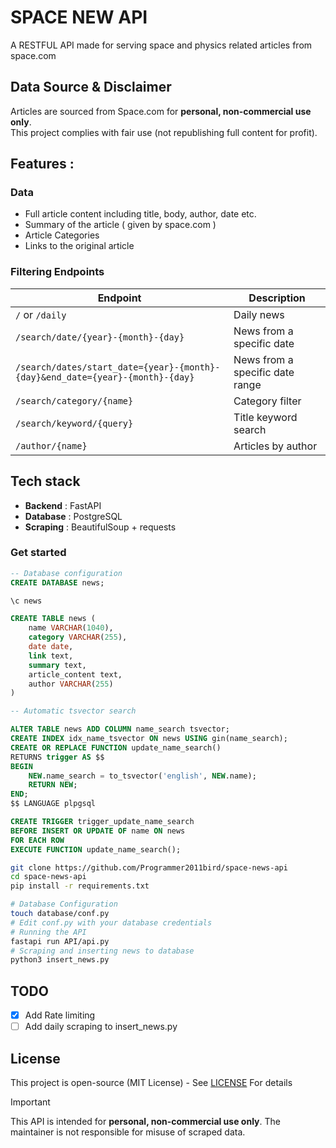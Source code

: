 # SPACE NEW API
A RESTFUL API made for serving space and physics related articles from space.com

## Data Source & Disclaimer
Articles are sourced from Space.com for **personal, non-commercial use only**.  
This project complies with fair use (not republishing full content for profit).

## Features :

### Data
- Full article content including title, body, author, date etc.
- Summary of the article ( given by space.com )
- Article Categories
- Links to the original article
### Filtering Endpoints
| Endpoint | Description |
|----------|-------------|
| `/` or `/daily` | Daily news | 
| `/search/date/{year}-{month}-{day}` | News from a specific date |
| `/search/dates/start_date={year}-{month}-{day}&end_date={year}-{month}-{day}` | News from a specific date range | 
| `/search/category/{name}` | Category filter | 
| `/search/keyword/{query}` | Title keyword search |
| `/author/{name}` | Articles by author | 

## Tech stack
- **Backend** : FastAPI
- **Database** : PostgreSQL
- **Scraping** : BeautifulSoup + requests

### Get started
```sql
-- Database configuration
CREATE DATABASE news;

\c news

CREATE TABLE news (
    name VARCHAR(1040),
    category VARCHAR(255),
    date date,
    link text,
    summary text,
    article_content text,
    author VARCHAR(255)
)

-- Automatic tsvector search

ALTER TABLE news ADD COLUMN name_search tsvector;
CREATE INDEX idx_name_tsvector ON news USING gin(name_search);
CREATE OR REPLACE FUNCTION update_name_search()
RETURNS trigger AS $$
BEGIN
    NEW.name_search = to_tsvector('english', NEW.name);
    RETURN NEW;
END;
$$ LANGUAGE plpgsql

CREATE TRIGGER trigger_update_name_search
BEFORE INSERT OR UPDATE OF name ON news
FOR EACH ROW
EXECUTE FUNCTION update_name_search();
```

```bash
git clone https://github.com/Programmer2011bird/space-news-api
cd space-news-api
pip install -r requirements.txt

# Database Configuration
touch database/conf.py
# Edit conf.py with your database credentials
# Running the API
fastapi run API/api.py
# Scraping and inserting news to database
python3 insert_news.py
```

## TODO
- [x] Add Rate limiting
- [ ] Add daily scraping to insert_news.py

## License  
This project is open-source (MIT License) - See [LICENSE](LICENSE) For details

> [!IMPORTANT]
> This API is intended for **personal, non-commercial use only**. The maintainer is not responsible for misuse of scraped data.
